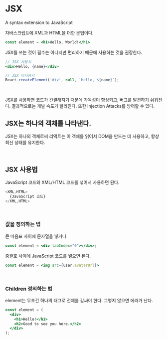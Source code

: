 # JSX
A syntax extension to JavaScript

자바스크립트에 XML과 HTML을 더한 문법이다.

```jsx
const element = <h1>Hello, World!</h1>
```

JSX를 쓰는 것이 필수는 아니지만 편리하기 때문에 사용하는 것을 권장한다.
```jsx
// JSX 사용시
<div>Hello, {name}</div>

// JSX 미사용시
React.createElement('div', null, `Hello, ${name}`);
```

<br />

JSX를 사용하면 코드가 간결해지기 때문에 가독성이 향상되고, 버그를 발견하기 쉬워진다. 결과적으로는 개발 속도가 빨라진다. 또한 Injection Attacks를 방어할 수 있다.

## JSX는 하나의 객체를 나타낸다.
JSX는 하나의 객체로써 리액트는 이 객체를 읽어서 DOM을 만드는 데 사용하고, 항상 최신 상태를 유지한다. 

<br />

## JSX 사용법
JavaScript 코드와 XML/HTML 코드를 섞어서 사용하면 된다.
```jsx
<XML,HTML>
  {JavaScript 코드}
</XML,HTML>
```
<br />

### 값을 정의하는 법
큰 따옴표 사이에 문자열을 넣거나
```jsx
const element = <div tabIndex="0"></div>;
```
중괄호 사이에 JavaScript 코드를 넣으면 된다.
```jsx
const element = <img src={user.avatarUrl}>
```
<br />

### Children 정의하는 법
element는 무조건 하나의 태그로 전체를 감싸야 한다. 그렇지 않으면 에러가 난다.
```jsx
const element = (
  <div>
    <h1>Hello!</h1>
    <h2>Good to see you here.</h2>
  </div>
);
```